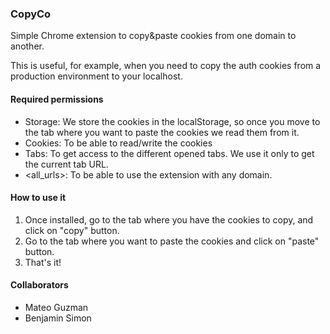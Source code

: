 ### CopyCo

Simple Chrome extension to copy&paste cookies from one domain to another.

This is useful, for example, when you need to copy the auth cookies from a production environment
to your localhost.

#### Required permissions

* Storage: We store the cookies in the localStorage, so once you move to the tab where you want to paste the cookies we read them from it.
* Cookies: To be able to read/write the cookies
* Tabs: To get access to the different opened tabs. We use it only to get the current tab URL.
* <all_urls>: To be able to use the extension with any domain.

#### How to use it

1. Once installed, go to the tab where you have the cookies to copy, and click on "copy" button.
2. Go to the tab where you want to paste the cookies and click on "paste" button.
3. That's it!

#### Collaborators

* Mateo Guzman
* Benjamin Simon
